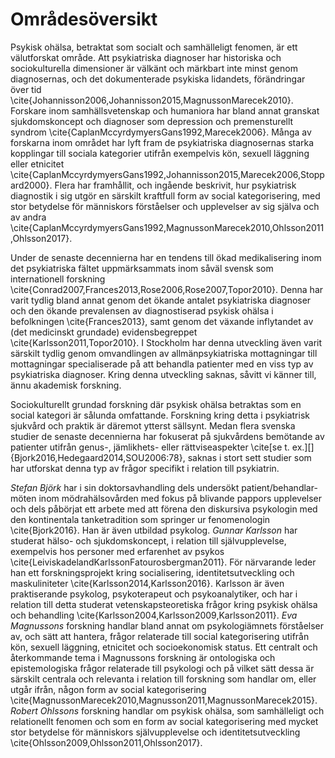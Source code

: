 # Områdesöversikt 

Psykisk ohälsa, betraktat som socialt och samhälleligt fenomen, är ett välutforskat område. Att psykiatriska diagnoser har historiska och sociokulturella dimensioner är välkänt och märkbart inte minst genom diagnosernas, och det dokumenterade psykiska lidandets, förändringar över tid \cite{Johannisson2006,Johannisson2015,MagnussonMarecek2010}. Forskare inom samhällsvetenskap och humaniora har bland annat granskat sjukdomskoncept och diagnoser som depression och premensturellt syndrom \cite{CaplanMccyrdymyersGans1992,Marecek2006}. Många av forskarna inom området har lyft fram de psykiatriska diagnosernas starka kopplingar till sociala kategorier utifrån exempelvis kön, sexuell läggning eller etnicitet \cite{CaplanMccyrdymyersGans1992,Johannisson2015,Marecek2006,Stoppard2000}. Flera har framhållit, och ingående beskrivit, hur psykiatrisk diagnostik i sig utgör en särskilt kraftfull form av social kategorisering, med stor betydelse för människors förståelser och upplevelser av sig själva och av andra \cite{CaplanMccyrdymyersGans1992,MagnussonMarecek2010,Ohlsson2011,Ohlsson2017}. 

Under de senaste decennierna har en tendens till ökad medikalisering inom det psykiatriska fältet uppmärksammats inom såväl svensk som internationell forskning \cite{Conrad2007,Frances2013,Rose2006,Rose2007,Topor2010}. Denna har varit tydlig bland annat genom det ökande antalet psykiatriska diagnoser och den ökande prevalensen av diagnostiserad psykisk ohälsa i befolkningen \cite{Frances2013}, samt genom det växande inflytandet av (det medicinskt grundade) evidensbegreppet \cite{Karlsson2011,Topor2010}. I Stockholm har denna utveckling även varit särskilt tydlig genom omvandlingen av allmänpsykiatriska mottagningar till mottagningar specialiserade på att behandla patienter med en viss typ av psykiatriska diagnoser. Kring denna utveckling saknas, såvitt vi känner till, ännu akademisk forskning. 

Sociokulturellt grundad forskning där psykisk ohälsa betraktas som en social kategori är sålunda omfattande. Forskning kring detta i psykiatrisk sjukvård och praktik är däremot ytterst sällsynt. Medan flera svenska studier de senaste decennierna har fokuserat på sjukvårdens bemötande av patienter utifrån genus-, jämlikhets- eller rättviseaspekter \cite[se t. ex.][]{Bjork2016,Hedegaard2014,SOU2006:78}, saknas i stort sett studier som har utforskat denna typ av frågor specifikt i relation till psykiatrin.

*Stefan Björk* har i sin doktorsavhandling dels undersökt patient/behandlar-möten inom mödrahälsovården med fokus på blivande pappors upplevelser och dels påbörjat ett arbete med att förena den diskursiva psykologin med den kontinentala tanketradition som springer ur fenomenologin \cite{Bjork2016}. Han är även utbildad psykolog. *Gunnar Karlsson* har studerat hälso- och sjukdomskoncept, i relation till självupplevelse, exempelvis hos personer med erfarenhet av psykos \cite{LeiviskadelandKarlssonFatourosbergman2011}. För närvarande leder han ett forskningsprojekt kring socialisering, identitetsutveckling och maskuliniteter \cite{Karlsson2014,Karlsson2016}. Karlsson är även praktiserande psykolog, psykoterapeut och psykoanalytiker, och har i relation till detta studerat vetenskapsteoretiska frågor kring psykisk ohälsa och behandling \cite{Karlsson2004,Karlsson2009,Karlsson2011}. *Eva Magnussons* forskning handlar bland annat om psykologiämnets förståelser av, och sätt att hantera, frågor relaterade till social kategorisering utifrån kön, sexuell läggning, etnicitet och socioekonomisk status. Ett centralt och återkommande tema i Magnussons forskning är ontologiska och epistemologiska frågor relaterade till psykologi och på vilket sätt dessa är särskilt centrala och relevanta i relation till forskning som handlar om, eller utgår ifrån, någon form av social kategorisering \cite{MagnussonMarecek2010,Magnusson2011,MagnussonMarecek2015}. *Robert Ohlssons* forskning handlar om psykisk ohälsa, som samhälleligt och relationellt fenomen och som en form av social kategorisering med mycket stor betydelse för människors självupplevelse och identitetsutveckling \cite{Ohlsson2009,Ohlsson2011,Ohlsson2017}.
